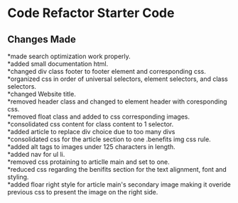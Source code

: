 # Code Refactor Starter Code

## Changes Made
*made search optimization work properly.
<br>
*added small documentation html.
<br>
*changed div class footer to footer element and corresponding css.
<br>
*organized css in order of universal selectors, element selectors, and class selectors.
<br>
*changed Website title.
<br>
*removed header class and changed to element header with coresponding css.
<br>
*removed float class and added to css corresponding images.
<br>
*consolidated css content for class content to 1 selector.
<br>
*added article to replace div choice due to too many divs
<br>
*consolidated css for the article section to one .benefits img css rule.
<br>
*added alt tags to images under 125 characters in length.
<br>
*added nav for ul li.
<br>
*removed css protaining to articlle main and set to one.
<br>
*reduced css regarding the benifits section for the text alignment, font and styling.
<br>
*added floar right style for article main's secondary image making it overide previous css to present the image on the right side.